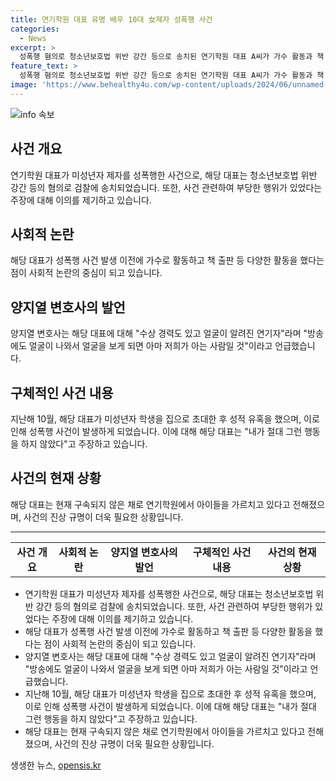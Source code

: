 ```yaml
---
title: 연기학원 대표 유명 배우 10대 女제자 성폭행 사건
categories:
  - News
excerpt: >
  성폭행 혐의로 청소년보호법 위반 강간 등으로 송치된 연기학원 대표 A씨가 가수 활동과 책 출판 등 다양한 활동을 한 것으로 알려져 논란이 일고 있다. A씨는 미성년자 제자를 성폭행한 혐의를 부인하고 있으며, 사건반장에 출연한 변호사는 A씨가 수상 경력이 있고 방송에 출연해 얼굴이 알려져 있어 아는 사람으로 보일 것이라고 전했다. A씨는 현재 학원에서 아이들을 가르치고 있지만, 검찰 송치된 상태로 사건은 계속 진행 중이다.
feature_text: >
  성폭행 혐의로 청소년보호법 위반 강간 등으로 송치된 연기학원 대표 A씨가 가수 활동과 책 출판 등 다양한 활동을 한 것으로 알려져 논란이 일고 있다. A씨는 미성년자 제자를 성폭행한 혐의를 부인하고 있으며, 사건반장에 출연한 변호사는 A씨가 수상 경력이 있고 방송에 출연해 얼굴이 알려져 있어 아는 사람으로 보일 것이라고 전했다. A씨는 현재 학원에서 아이들을 가르치고 있지만, 검찰 송치된 상태로 사건은 계속 진행 중이다.
image: 'https://www.behealthy4u.com/wp-content/uploads/2024/06/unnamed-file.png'
---
```


<p><img src="https://www.behealthy4u.com/wp-content/uploads/2024/06/unnamed-file.png" alt="info 속보" /></p>

<h2 data-ke-size="size26">사건 개요</h2>

<p data-ke-size="size16">연기학원 대표가 미성년자 제자를 성폭행한 사건으로, 해당 대표는 청소년보호법 위반 강간 등의 혐의로 검찰에 송치되었습니다. 또한, 사건 관련하여 부당한 행위가 있었다는 주장에 대해 이의를 제기하고 있습니다.</p>

<h2 data-ke-size="size26">사회적 논란</h2>

<p data-ke-size="size16">해당 대표가 성폭행 사건 발생 이전에 가수로 활동하고 책 출판 등 다양한 활동을 했다는 점이 사회적 논란의 중심이 되고 있습니다.</p>

<h2 data-ke-size="size26">양지열 변호사의 발언</h2>

<p data-ke-size="size16">양지열 변호사는 해당 대표에 대해 "수상 경력도 있고 얼굴이 알려진 연기자"라며 "방송에도 얼굴이 나와서 얼굴을 보게 되면 아마 저희가 아는 사람일 것"이라고 언급했습니다.</p>

<h2 data-ke-size="size26">구체적인 사건 내용</h2>

<p data-ke-size="size16">지난해 10월, 해당 대표가 미성년자 학생을 집으로 초대한 후 성적 유혹을 했으며, 이로 인해 성폭행 사건이 발생하게 되었습니다. 이에 대해 해당 대표는 "내가 절대 그런 행동을 하지 않았다"고 주장하고 있습니다.</p>

<h2 data-ke-size="size26">사건의 현재 상황</h2>

<p data-ke-size="size16">해당 대표는 현재 구속되지 않은 채로 연기학원에서 아이들을 가르치고 있다고 전해졌으며, 사건의 진상 규명이 더욱 필요한 상황입니다.</p>

<hr>

<table>
    <tr>
        <td style="text-align: center; height: 17px;"><b>사건 개요</b></td>
        <td style="text-align: center; height: 17px;"><b>사회적 논란</b></td>
        <td style="text-align: center; height: 17px;"><b>양지열 변호사의 발언</b></td>
        <td style="text-align: center; height: 17px;"><b>구체적인 사건 내용</b></td>
        <td style="text-align: center; height: 17px;"><b>사건의 현재 상황</b></td>
    </tr>
</table>

<ul>
    <li>연기학원 대표가 미성년자 제자를 성폭행한 사건으로, 해당 대표는 청소년보호법 위반 강간 등의 혐의로 검찰에 송치되었습니다. 또한, 사건 관련하여 부당한 행위가 있었다는 주장에 대해 이의를 제기하고 있습니다.</li>
    <li>해당 대표가 성폭행 사건 발생 이전에 가수로 활동하고 책 출판 등 다양한 활동을 했다는 점이 사회적 논란의 중심이 되고 있습니다.</li>
    <li>양지열 변호사는 해당 대표에 대해 "수상 경력도 있고 얼굴이 알려진 연기자"라며 "방송에도 얼굴이 나와서 얼굴을 보게 되면 아마 저희가 아는 사람일 것"이라고 언급했습니다.</li>
    <li>지난해 10월, 해당 대표가 미성년자 학생을 집으로 초대한 후 성적 유혹을 했으며, 이로 인해 성폭행 사건이 발생하게 되었습니다. 이에 대해 해당 대표는 "내가 절대 그런 행동을 하지 않았다"고 주장하고 있습니다.</li>
    <li>해당 대표는 현재 구속되지 않은 채로 연기학원에서 아이들을 가르치고 있다고 전해졌으며, 사건의 진상 규명이 더욱 필요한 상황입니다.</li>
</ul>
생생한 뉴스, <a href="https://opensis.kr" rel="dofollow">opensis.kr</a>


